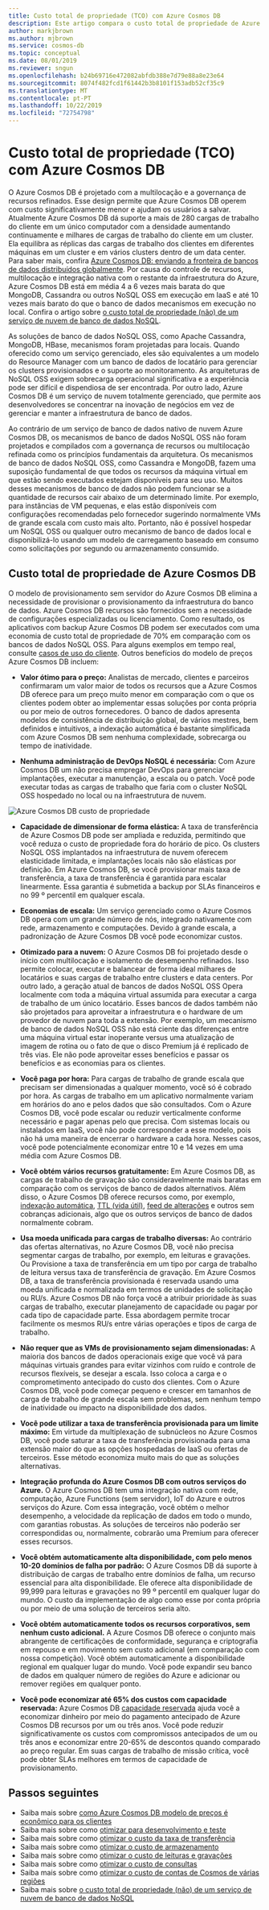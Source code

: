 ```yaml
---
title: Custo total de propriedade (TCO) com Azure Cosmos DB
description: Este artigo compara o custo total de propriedade de Azure Cosmos DB com IaaS e bancos de dados locais
author: markjbrown
ms.author: mjbrown
ms.service: cosmos-db
ms.topic: conceptual
ms.date: 08/01/2019
ms.reviewer: sngun
ms.openlocfilehash: b24b69716e472082abfdb388e7d79e88a8e23e64
ms.sourcegitcommit: 8074f482fcd1f61442b3b8101f153adb52cf35c9
ms.translationtype: MT
ms.contentlocale: pt-PT
ms.lasthandoff: 10/22/2019
ms.locfileid: "72754798"
---
```

# <a name="total-cost-of-ownership-tco-with-azure-cosmos-db"></a>Custo total de propriedade (TCO) com Azure Cosmos DB

O Azure Cosmos DB é projetado com a multilocação e a governança de recursos refinados. Esse design permite que Azure Cosmos DB operem com custo significativamente menor e ajudam os usuários a salvar. Atualmente Azure Cosmos DB dá suporte a mais de 280 cargas de trabalho do cliente em um único computador com a densidade aumentando continuamente e milhares de cargas de trabalho do cliente em um cluster. Ela equilibra as réplicas das cargas de trabalho dos clientes em diferentes máquinas em um cluster e em vários clusters dentro de um data center. Para saber mais, confira [Azure Cosmos DB: enviando a fronteira de bancos de dados distribuídos globalmente](https://azure.microsoft.com/blog/azure-cosmos-db-pushing-the-frontier-of-globally-distributed-databases/). Por causa do controle de recursos, multilocação e integração nativa com o restante da infraestrutura do Azure, Azure Cosmos DB está em média 4 a 6 vezes mais barata do que MongoDB, Cassandra ou outros NoSQL OSS em execução em IaaS e até 10 vezes mais barato do que o banco de dados mecanismos em execução no local. Confira o artigo sobre [o custo total de propriedade (não) de um serviço de nuvem de banco de dados NoSQL](https://documentdbportalstorage.blob.core.windows.net/papers/11.15.2017/NoSQL%20TCO%20paper.pdf).

As soluções de banco de dados NoSQL OSS, como Apache Cassandra, MongoDB, HBase, mecanismos foram projetadas para locais. Quando oferecido como um serviço gerenciado, eles são equivalentes a um modelo do Resource Manager com um banco de dados de locatário para gerenciar os clusters provisionados e o suporte ao monitoramento. As arquiteturas de NoSQL OSS exigem sobrecarga operacional significativa e a experiência pode ser difícil e dispendiosa de ser encontrada. Por outro lado, Azure Cosmos DB é um serviço de nuvem totalmente gerenciado, que permite aos desenvolvedores se concentrar na inovação de negócios em vez de gerenciar e manter a infraestrutura de banco de dados. 

Ao contrário de um serviço de banco de dados nativo de nuvem Azure Cosmos DB, os mecanismos de banco de dados NoSQL OSS não foram projetados e compilados com a governança de recursos ou multilocação refinada como os princípios fundamentais da arquitetura. Os mecanismos de banco de dados NoSQL OSS, como Cassandra e MongoDB, fazem uma suposição fundamental de que todos os recursos da máquina virtual em que estão sendo executados estejam disponíveis para seu uso. Muitos desses mecanismos de banco de dados não podem funcionar se a quantidade de recursos cair abaixo de um determinado limite. Por exemplo, para instâncias de VM pequenas, e elas estão disponíveis com configurações recomendadas pelo fornecedor sugerindo normalmente VMs de grande escala com custo mais alto. Portanto, não é possível hospedar um NoSQL OSS ou qualquer outro mecanismo de banco de dados local e disponibilizá-lo usando um modelo de carregamento baseado em consumo como solicitações por segundo ou armazenamento consumido.

## <a name="total-cost-of-ownership-of-azure-cosmos-db"></a>Custo total de propriedade de Azure Cosmos DB 

O modelo de provisionamento sem servidor do Azure Cosmos DB elimina a necessidade de provisionar o provisionamento da infraestrutura do banco de dados. Azure Cosmos DB recursos são fornecidos sem a necessidade de configurações especializadas ou licenciamento. Como resultado, os aplicativos com backup Azure Cosmos DB podem ser executados com uma economia de custo total de propriedade de 70% em comparação com os bancos de dados NoSQL OSS. Para alguns exemplos em tempo real, consulte [casos de uso do cliente](https://customers.microsoft.com/en-us/search?sq=Cosmos%20DB&ff=&p=0&so=story_publish_date%20desc). Outros benefícios do modelo de preços Azure Cosmos DB incluem:

* **Valor ótimo para o preço:** Analistas de mercado, clientes e parceiros confirmaram um valor maior de todos os recursos que a Azure Cosmos DB oferece para um preço muito menor em comparação com o que os clientes podem obter ao implementar essas soluções por conta própria ou por meio de outros fornecedores. O banco de dados apresenta modelos de consistência de distribuição global, de vários mestres, bem definidos e intuitivos, a indexação automática é bastante simplificada com Azure Cosmos DB sem nenhuma complexidade, sobrecarga ou tempo de inatividade.

* **Nenhuma administração de DevOps NoSQL é necessária:** Com Azure Cosmos DB um não precisa empregar DevOps para gerenciar implantações, executar a manutenção, a escala ou o patch. Você pode executar todas as cargas de trabalho que faria com o cluster NoSQL OSS hospedado no local ou na infraestrutura de nuvem.

![Azure Cosmos DB custo de propriedade](./media/total-cost-ownership/tco.png)

* **Capacidade de dimensionar de forma elástica:** A taxa de transferência de Azure Cosmos DB pode ser ampliada e reduzida, permitindo que você reduza o custo de propriedade fora do horário de pico. Os clusters NoSQL OSS implantados na infraestrutura de nuvem oferecem elasticidade limitada, e implantações locais não são elásticas por definição. Em Azure Cosmos DB, se você provisionar mais taxa de transferência, a taxa de transferência é garantida para escalar linearmente. Essa garantia é submetida a backup por SLAs financeiros e no 99 º percentil em qualquer escala.

* **Economias de escala:** Um serviço gerenciado como o Azure Cosmos DB opera com um grande número de nós, integrado nativamente com rede, armazenamento e computações. Devido à grande escala, a padronização de Azure Cosmos DB você pode economizar custos.

* **Otimizado para a nuvem:** O Azure Cosmos DB foi projetado desde o início com multilocação e isolamento de desempenho refinados. Isso permite colocar, executar e balancear de forma ideal milhares de locatários e suas cargas de trabalho entre clusters e data centers. Por outro lado, a geração atual de bancos de dados NoSQL OSS Opera localmente com toda a máquina virtual assumida para executar a carga de trabalho de um único locatário. Esses bancos de dados também não são projetados para aproveitar a infraestrutura e o hardware de um provedor de nuvem para toda a extensão. Por exemplo, um mecanismo de banco de dados NoSQL OSS não está ciente das diferenças entre uma máquina virtual estar inoperante versus uma atualização de imagem de rotina ou o fato de que o disco Premium já é replicado de três vias. Ele não pode aproveitar esses benefícios e passar os benefícios e as economias para os clientes.

* **Você paga por hora:** Para cargas de trabalho de grande escala que precisam ser dimensionadas a qualquer momento, você só é cobrado por hora. As cargas de trabalho em um aplicativo normalmente variam em horários do ano e pelos dados que são consultados. Com o Azure Cosmos DB, você pode escalar ou reduzir verticalmente conforme necessário e pagar apenas pelo que precisa. Com sistemas locais ou instalados em IaaS, você não pode corresponder a esse modelo, pois não há uma maneira de encerrar o hardware a cada hora. Nesses casos, você pode potencialmente economizar entre 10 e 14 vezes em uma média com Azure Cosmos DB.

* **Você obtém vários recursos gratuitamente:** Em Azure Cosmos DB, as cargas de trabalho de gravação são consideravelmente mais baratas em comparação com os serviços de banco de dados alternativos. Além disso, o Azure Cosmos DB oferece recursos como, por exemplo, [indexação automática](indexing-policies.md), [TTL (vida útil)](time-to-live.md), [feed de alterações](change-feed.md) e outros sem cobranças adicionais, algo que os outros serviços de banco de dados normalmente cobram.

* **Usa moeda unificada para cargas de trabalho diversas:** Ao contrário das ofertas alternativas, no Azure Cosmos DB, você não precisa segmentar cargas de trabalho, por exemplo, em leituras e gravações. Ou Provisione a taxa de transferência em um tipo por carga de trabalho de leitura versus taxa de transferência de gravação. Em Azure Cosmos DB, a taxa de transferência provisionada é reservada usando uma moeda unificada e normalizada em termos de unidades de solicitação ou RU/s. Azure Cosmos DB não força você a atribuir prioridade às suas cargas de trabalho, executar planejamento de capacidade ou pagar por cada tipo de capacidade parte. Essa abordagem permite trocar facilmente os mesmos RU/s entre várias operações e tipos de carga de trabalho.

* **Não requer que as VMs de provisionamento sejam dimensionadas:** A maioria dos bancos de dados operacionais exige que você vá para máquinas virtuais grandes para evitar vizinhos com ruído e controle de recursos flexíveis, se desejar a escala. Isso coloca a carga e o comprometimento antecipado do custo dos clientes. Com o Azure Cosmos DB, você pode começar pequeno e crescer em tamanhos de carga de trabalho de grande escala sem problemas, sem nenhum tempo de inatividade ou impacto na disponibilidade dos dados.

* **Você pode utilizar a taxa de transferência provisionada para um limite máximo:** Em virtude da multiplexação de subnúcleos no Azure Cosmos DB, você pode saturar a taxa de transferência provisionada para uma extensão maior do que as opções hospedadas de IaaS ou ofertas de terceiros. Esse método economiza muito mais do que as soluções alternativas.

* **Integração profunda do Azure Cosmos DB com outros serviços do Azure.** O Azure Cosmos DB tem uma integração nativa com rede, computação, Azure Functions (sem servidor), IoT do Azure e outros serviços do Azure. Com essa integração, você obtém o melhor desempenho, a velocidade da replicação de dados em todo o mundo, com garantias robustas. As soluções de terceiros não poderão ser correspondidas ou, normalmente, cobrarão uma Premium para oferecer esses recursos.

* **Você obtém automaticamente alta disponibilidade, com pelo menos 10-20 domínios de falha por padrão:** O Azure Cosmos DB dá suporte à distribuição de cargas de trabalho entre domínios de falha, um recurso essencial para alta disponibilidade. Ele oferece alta disponibilidade de 99,999 para leituras e gravações no 99 º percentil em qualquer lugar do mundo. O custo da implementação de algo como esse por conta própria ou por meio de uma solução de terceiros seria alto.

* **Você obtém automaticamente todos os recursos corporativos, sem nenhum custo adicional.** A Azure Cosmos DB oferece o conjunto mais abrangente de certificações de conformidade, segurança e criptografia em repouso e em movimento sem custo adicional (em comparação com nossa competição). Você obtém automaticamente a disponibilidade regional em qualquer lugar do mundo. Você pode expandir seu banco de dados em qualquer número de regiões do Azure e adicionar ou remover regiões em qualquer ponto.

* **Você pode economizar até 65% dos custos com capacidade reservada:** Azure Cosmos DB [capacidade reservada](cosmos-db-reserved-capacity.md) ajuda você a economizar dinheiro por meio do pagamento antecipado de Azure Cosmos DB recursos por um ou três anos. Você pode reduzir significativamente os custos com compromissos antecipados de um ou três anos e economizar entre 20-65% de descontos quando comparado ao preço regular. Em suas cargas de trabalho de missão crítica, você pode obter SLAs melhores em termos de capacidade de provisionamento.

## <a name="next-steps"></a>Passos seguintes

* Saiba mais sobre [como Azure Cosmos DB modelo de preços é econômico para os clientes](total-cost-ownership.md)
* Saiba mais sobre como [otimizar para desenvolvimento e teste](optimize-dev-test.md)
* Saiba mais sobre como [otimizar o custo da taxa de transferência](optimize-cost-throughput.md)
* Saiba mais sobre como [otimizar o custo de armazenamento](optimize-cost-storage.md)
* Saiba mais sobre como [otimizar o custo de leituras e gravações](optimize-cost-reads-writes.md)
* Saiba mais sobre como [otimizar o custo de consultas](optimize-cost-queries.md)
* Saiba mais sobre como [otimizar o custo de contas de Cosmos de várias regiões](optimize-cost-regions.md)
* Saiba mais sobre [o custo total de propriedade (não) de um serviço de nuvem de banco de dados NoSQL](https://documentdbportalstorage.blob.core.windows.net/papers/11.15.2017/NoSQL%20TCO%20paper.pdf)
